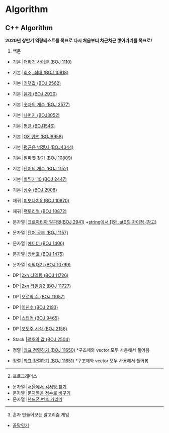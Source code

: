 # Algorithm
C++ Algorithm
--
**2020년 상반기 역량테스트를 목표로 다시 처음부터 차근차근 쌓아가기를 목표로!**

1. 백준 

+ 기본 |[더하기 사이클 (BOJ 1110)](https://github.com/danielkang1003/Algorithm/blob/master/백준/boj1110.cpp)
+ 기본 |[최소, 최대 (BOJ 10818)](https://github.com/danielkang1003/Algorithm/blob/master/백준/boj10818.cpp)
+ 기본 |[최댓값 (BOJ 2562)](https://github.com/danielkang1003/Algorithm/blob/master/boj2562.cpp)
+ 기본 |[음계 (BOJ 2920)](https://github.com/danielkang1003/Algorithm/blob/master/boj2920.cpp)
+ 기본 |[숫자의 개수 (BOJ 2577)](https://github.com/danielkang1003/Algorithm/blob/master/boj2577.cpp)
+ 기본 |[나머지 (BOJ3052)](https://github.com/danielkang1003/Algorithm/blob/master/boj3052.cpp)
+ 기본 |[평균 (BOJ1546)](https://github.com/danielkang1003/Algorithm/blob/master/boj1546.cpp)
+ 기본 |[OX 퀴즈 (BOJ8958)](https://github.com/danielkang1003/Algorithm/blob/master/boj8958.cpp)
+ 기본 |[평균은 넘겠지 (BOJ4344)](https://github.com/danielkang1003/Algorithm/blob/master/boj4344.cpp)
+ 기본 |[알파벳 찾기 (BOJ 10809)](https://github.com/danielkang1003/Algorithm/blob/master/boj10809.cpp)
+ 기본 |[단어의 개수 (BOJ 1152)](https://github.com/danielkang1003/Algorithm/blob/master/boj1152.cpp)
+ 기본 |[별찍기 10 (BOJ 2447)](https://github.com/danielkang1003/Algorithm/blob/master/boj2447.cpp)
+ 기본 |[상수 (BOJ 2908)](https://github.com/danielkang1003/Algorithm/blob/master/boj2908.cpp)

+ 재귀 |[피보나치5 (BOJ 10870)](https://github.com/danielkang1003/Algorithm/blob/master/boj10870.cpp)
+ 재귀 |[팩토리얼 (BOJ 10872)](https://github.com/danielkang1003/Algorithm/blob/master/boj10872.cpp)

+ 문자열 |[크로아티아 알파벳(BOJ 2941)](https://github.com/danielkang1003/Algorithm/blob/master/boj2941.cpp)
		+[string에서 []와 .at()의 차이점 (참고)](https://neodreamer-dev.tistory.com/m/256)
+ 문자열 |[단어 공부 (BOJ 1157)](https://github.com/danielkang1003/Algorithm/blob/master/boj1157.cpp)
+ 문자열 |[에디터 (BOJ 1406)](https://github.com/danielkang1003/Algorithm/blob/master/boj1406.cpp)
+ 문자열 |[방번호 (BOJ 1475)](https://github.com/danielkang1003/Algorithm/blob/master/boj1475.cpp)
+ 문자열 |[쇠막대기 (BOJ 10799)](https://github.com/danielkang1003/Algorithm/blob/master/boj10799.cpp)

+ DP |[2xn 타일링 (BOJ 11726)](https://github.com/danielkang1003/Algorithm/blob/master/boj11726.cpp)
+ DP |[2xn 타일링2 (BOJ 11727)](https://github.com/danielkang1003/Algorithm/blob/master/boj11727.cpp)
+ DP |[오르막 수 (BOJ 11057)](https://github.com/danielkang1003/Algorithm/blob/master/boj11057.cpp)
+ DP |[이친수 (BOJ 2193)](https://github.com/danielkang1003/Algorithm/blob/master/boj2193.cpp)
+ DP |[스티커 (BOJ 9465)](https://github.com/danielkang1003/Algorithm/blob/master/boj9465.cpp)
+ DP |[포도주 시식 (BOJ 2156)](https://github.com/danielkang1003/Algorithm/blob/master/boj2156.cpp)

+ Stack |[괄호의 값 (BOJ 2504)](https://github.com/danielkang1003/Algorithm/blob/master/boj2504.cpp)

+ 정렬 |[좌표 정렬하기 (BOJ 11650)](https://github.com/danielkang1003/Algorithm/blob/master/boj11650.cpp)
		*구조체와 vector 모두 사용해서 풀어봄
+ 정렬 |[좌표 정렬하기 (BOJ 11651)](https://github.com/danielkang1003/Algorithm/blob/master/boj11651.cpp)
		*구조체와 vector 모두 사용해서 풀어봄
----

2. 프로그래머스
+ 문자열 |[서울에서 김서방 찾기](https://github.com/danielkang1003/Algorithm/blob/master/%EC%84%9C%EC%9A%B8%EC%97%90%EC%84%9C%20%EA%B9%80%EC%84%9C%EB%B0%A9%EC%B0%BE%EA%B8%B0.cpp)
+ 문자열 |[문자열을 정수로 바꾸기](https://github.com/danielkang1003/Algorithm/blob/master/%EB%AC%B8%EC%9E%90%EC%97%B4%EC%9D%84%20%EC%A0%95%EC%88%98%EB%A1%9C%20%EB%B0%94%EA%BE%B8%EA%B8%B0.cpp)
+ 문자열 |[핸드폰 번호 가리기](https://github.com/danielkang1003/Algorithm/blob/master/%ED%95%B8%EB%93%9C%ED%8F%B0%20%EB%B2%88%ED%98%B8%20%EA%B0%80%EB%A6%AC%EA%B8%B0.cpp)
----

3. 혼자 만들어보는 알고리즘 게임
- [끝말잇기](https://github.com/danielkang1003/Algorithm/blob/master/%EB%81%9D%EB%A7%90%EC%9E%87%EA%B8%B0%EA%B2%8C%EC%9E%84.cpp)
